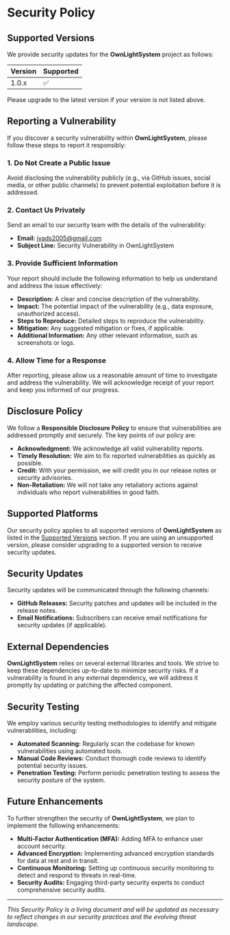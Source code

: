 # Security Policy

## Supported Versions

We provide security updates for the **OwnLightSystem** project as follows:

| Version | Supported          |
| ------- | ------------------ |
| 1.0.x   | :white_check_mark: |

Please upgrade to the latest version if your version is not listed above.

## Reporting a Vulnerability

If you discover a security vulnerability within **OwnLightSystem**, please follow these steps to report it responsibly:

### 1. **Do Not Create a Public Issue**

Avoid disclosing the vulnerability publicly (e.g., via GitHub issues, social media, or other public channels) to prevent potential exploitation before it is addressed.

### 2. **Contact Us Privately**

Send an email to our security team with the details of the vulnerability:

- **Email:** [jvads2005@gmail.com](mailto:jvads2005@gmail.com)
- **Subject Line:** Security Vulnerability in OwnLightSystem

### 3. **Provide Sufficient Information**

Your report should include the following information to help us understand and address the issue effectively:

- **Description:** A clear and concise description of the vulnerability.
- **Impact:** The potential impact of the vulnerability (e.g., data exposure, unauthorized access).
- **Steps to Reproduce:** Detailed steps to reproduce the vulnerability.
- **Mitigation:** Any suggested mitigation or fixes, if applicable.
- **Additional Information:** Any other relevant information, such as screenshots or logs.

### 4. **Allow Time for a Response**

After reporting, please allow us a reasonable amount of time to investigate and address the vulnerability. We will acknowledge receipt of your report and keep you informed of our progress.

## Disclosure Policy

We follow a **Responsible Disclosure Policy** to ensure that vulnerabilities are addressed promptly and securely. The key points of our policy are:

- **Acknowledgment:** We acknowledge all valid vulnerability reports.
- **Timely Resolution:** We aim to fix reported vulnerabilities as quickly as possible.
- **Credit:** With your permission, we will credit you in our release notes or security advisories.
- **Non-Retaliation:** We will not take any retaliatory actions against individuals who report vulnerabilities in good faith.

## Supported Platforms

Our security policy applies to all supported versions of **OwnLightSystem** as listed in the [Supported Versions](#supported-versions) section. If you are using an unsupported version, please consider upgrading to a supported version to receive security updates.

## Security Updates

Security updates will be communicated through the following channels:

- **GitHub Releases:** Security patches and updates will be included in the release notes.
- **Email Notifications:** Subscribers can receive email notifications for security updates (if applicable).

## External Dependencies

**OwnLightSystem** relies on several external libraries and tools. We strive to keep these dependencies up-to-date to minimize security risks. If a vulnerability is found in any external dependency, we will address it promptly by updating or patching the affected component.

## Security Testing

We employ various security testing methodologies to identify and mitigate vulnerabilities, including:

- **Automated Scanning:** Regularly scan the codebase for known vulnerabilities using automated tools.
- **Manual Code Reviews:** Conduct thorough code reviews to identify potential security issues.
- **Penetration Testing:** Perform periodic penetration testing to assess the security posture of the system.

## Future Enhancements

To further strengthen the security of **OwnLightSystem**, we plan to implement the following enhancements:

- **Multi-Factor Authentication (MFA):** Adding MFA to enhance user account security.
- **Advanced Encryption:** Implementing advanced encryption standards for data at rest and in transit.
- **Continuous Monitoring:** Setting up continuous security monitoring to detect and respond to threats in real-time.
- **Security Audits:** Engaging third-party security experts to conduct comprehensive security audits.

---

*This Security Policy is a living document and will be updated as necessary to reflect changes in our security practices and the evolving threat landscape.*
